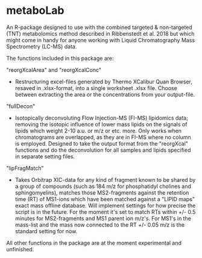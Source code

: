 # metaboLab
An R-package designed to use with the combined targeted &amp; non-targeted (TNT) metabolomics method described in Ribbenstedt et al. 2018
but which might come in handy for anyone working with Liquid Chromatography Mass Spectrometry (LC-MS) data.

The functions included in this package are:

"reorgXcalArea" and "reorgXcalConc"
- Restructuring excel-files generated by Thermo XCalibur Quan Browser, resaved in .xlsx-format, into a single worksheet .xlsx file.
  Choose between extracting the area or the concentrations from your output-file.

"fullDecon"
- Isotopically deconvoluting Flow Injection-MS (FI-MS) lipidomics data; removing the isotopic influence of lower mass lipids on the signals
  of lipids which weight 2-10 a.u. or m/z or etc. more. Only works when chromatograms are overlapped, as they are in FI-MS where no
  column is employed. Designed to take the output format from the "reorgXcal" functions and do the deconvolution for all samples and
  lipids specified in separate setting files.
  
"lipFragMatch"
- Takes Orbitrap XIC-data for any kind of fragment known to be shared by a group of compounds (such as 184 m/z for phosphatidyl
  cholines and sphingomyelins), matches those MS2-fragments against the retention time (RT) of MS1-ions which have been matched against
  a "LIPID maps" exact mass offline database. Will implement settings for how precise the script is in the future. For the moment it's
  set to match RTs within +/- 0.5 minutes for MS2-fragments and MS1 parent ion m/z's. For MS1's in the mass-list and the
  mass now connected to the RT +/- 0.05 m/z is the standard setting for now.
  
 All other functions in the package are at the moment experimental and unfinished.
